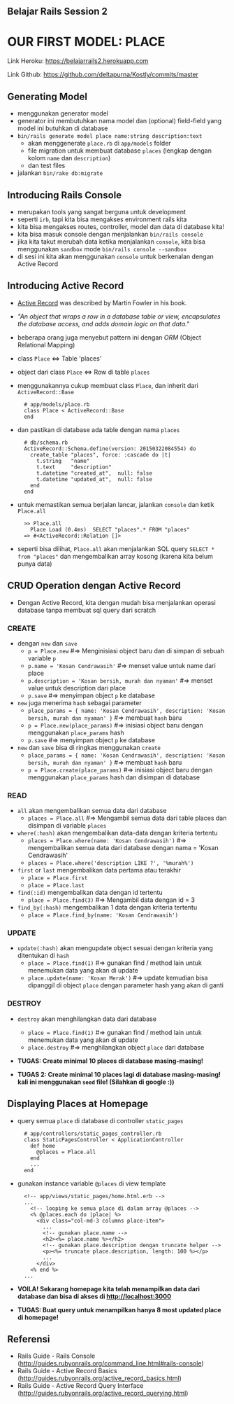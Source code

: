 ## Belajar Rails Session 2
# OUR FIRST MODEL: PLACE

Link Heroku:
<https://belajarrails2.herokuapp.com>

Link Github:
<https://github.com/deltapurna/Kostly/commits/master>

## Generating Model
- menggunakan generator model
- generator ini membutuhkan nama model dan (optional) field-field yang model ini butuhkan di database
- `bin/rails generate model place name:string description:text`
  - akan menggenerate `place.rb` di `app/models` folder
  - file migration untuk membuat database `places` (lengkap dengan kolom `name` dan `description`)
  - dan test files
- jalankan `bin/rake db:migrate`

## Introducing Rails Console
- merupakan tools yang sangat berguna untuk development
- seperti `irb`, tapi kita bisa mengakses environment rails kita
- kita bisa mengakses routes, controller, model dan data di database kita!
- kita bisa masuk console dengan menjalankan `bin/rails console`
- jika kita takut merubah data ketika menjalankan `console`, kita bisa menggunakan `sandbox` mode `bin/rails console --sandbox`
- di sesi ini kita akan menggunakan `console` untuk berkenalan dengan Active Record

## Introducing Active Record
- [Active Record](http://www.martinfowler.com/eaaCatalog/activeRecord.html) was described by Martin Fowler in his book.
- _"An object that wraps a row in a database table or view, encapsulates the database access, and adds domain logic on that data."_
- beberapa orang juga menyebut pattern ini dengan _ORM_ (Object Relational Mapping)
- class `Place` <=> Table 'places'
- object dari class `Place` <=> Row di table `places`
- menggunakannya cukup membuat class `Place`, dan inherit dari `ActiveRecord::Base`

        # app/models/place.rb
        class Place < ActiveRecord::Base
        end

- dan pastikan di database ada table dengan nama `places`

        # db/schema.rb
        ActiveRecord::Schema.define(version: 20150322084554) do
          create_table "places", force: :cascade do |t|
            t.string   "name"
            t.text     "description"
            t.datetime "created_at",  null: false
            t.datetime "updated_at",  null: false
          end
        end

- untuk memastikan semua berjalan lancar, jalankan `console` dan ketik `Place.all`

        >> Place.all
          Place Load (0.4ms)  SELECT "places".* FROM "places"
        => #<ActiveRecord::Relation []>

- seperti bisa dilihat, `Place.all` akan menjalankan SQL query `SELECT * from "places"` dan mengembalikan array kosong (karena kita belum punya data)

## CRUD Operation dengan Active Record
- Dengan Active Record, kita dengan mudah bisa menjalankan operasi database tanpa membuat sql query dari scratch

### CREATE
- dengan `new` dan `save`
  - `p = Place.new` #=> Menginisiasi object baru dan di simpan di sebuah variable `p`
  - `p.name = 'Kosan Cendrawasih'` #=> menset value untuk name dari place
  - `p.description = 'Kosan bersih, murah dan nyaman'` #=> menset value untuk description dari place
  - `p.save` #=> menyimpan object `p` ke database
- `new` juga menerima `hash` sebagai parameter
  - `place_params = { name: 'Kosan Cendrawasih', description: 'Kosan bersih, murah dan nyaman' }` #=> membuat `hash` baru
  - `p = Place.new(place_params)` #=> inisiasi object baru dengan menggunakan `place_params` hash
  - `p.save` #=> menyimpan object `p` ke database
- `new` dan `save` bisa di ringkas menggunakan `create`
  - `place_params = { name: 'Kosan Cendrawasih', description: 'Kosan bersih, murah dan nyaman' }` #=> membuat `hash` baru
  - `p = Place.create(place_params)` #=> inisiasi object baru dengan menggunakan `place_params` hash dan disimpan di database

### READ
- `all` akan mengembalikan semua data dari database
  - `places = Place.all` #=> Mengambil semua data dari table places dan disimpan di variable `places`
- `where(:hash)` akan mengembalikan data-data dengan kriteria tertentu
  - `places = Place.where(name: 'Kosan Cendrawasih')` #=> mengembalikan semua data dari database dengan nama = 'Kosan Cendrawasih'
  - `places = Place.where('description LIKE ?', '%murah%')`
- `first` or `last` mengembalikan data pertama atau terakhir
  - `place = Place.first`
  - `place = Place.last`
- `find(:id)` mengembalikan data dengan id tertentu
  - `place = Place.find(3)` #=> Mengambil data dengan id = 3
- `find_by(:hash)` mengembalikan 1 data dengan kriteria tertentu
  - `place = Place.find_by(name: 'Kosan Cendrawasih')`

### UPDATE
- `update(:hash)` akan mengupdate object sesuai dengan kriteria yang ditentukan di `hash`
  - `place = Place.find(1)` #=> gunakan find / method lain untuk menemukan data yang akan di update
  - `place.update(name: 'Kosan Merak')` #=> update kemudian bisa dipanggil di object `place` dengan parameter hash yang akan di ganti

### DESTROY
- `destroy` akan menghilangkan data dari database
  - `place = Place.find(1)` #=> gunakan find / method lain untuk menemukan data yang akan di update
  - `place.destroy` #=> menghilangkan object `place` dari database


- **TUGAS: Create minimal 10 places di database masing-masing!**
- **TUGAS 2: Create minimal 10 places lagi di database masing-masing! kali ini menggunakan `seed` file! (Silahkan di google :))**

## Displaying Places at Homepage
- query semua `place` di database di controller `static_pages`

        # app/controllers/static_pages_controller.rb
        class StaticPagesController < ApplicationController
          def home
            @places = Place.all
          end
          ...
        end

- gunakan instance variable `@places` di view template

        <!-- app/views/static_pages/home.html.erb -->
        ...
          <!-- looping ke semua place di dalam array @places -->
          <% @places.each do |place| %>
            <div class="col-md-3 columns place-item">
              ...
              <!-- gunakan place.name -->
              <h2><%= place.name %></h2>
              <!-- gunakan place.description dengan truncate helper -->
              <p><%= truncate place.description, length: 100 %></p>
              ...
            </div>
          <% end %>
        ...

- **VOILA! Sekarang homepage kita telah menampilkan data dari database dan bisa di akses di <http://localhost:3000>**
- **TUGAS: Buat query untuk menampilkan hanya 8 most updated place di homepage!**

## Referensi
- Rails Guide - Rails Console (<http://guides.rubyonrails.org/command_line.html#rails-console>)
- Rails Guide - Active Record Basics (<http://guides.rubyonrails.org/active_record_basics.html>)
- Rails Guide - Active Record Query Interface (<http://guides.rubyonrails.org/active_record_querying.html>)
